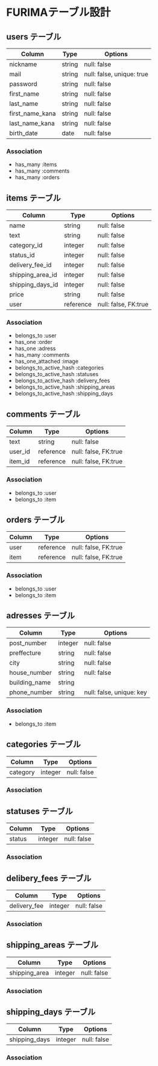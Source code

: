 # FURIMAテーブル設計

## users テーブル
| Column            | Type   | Options                   |
| ----------------  | ------ | ------------------------- |
| nickname          | string | null: false               |
| mail              | string | null: false, unique: true |
| password          | string | null: false               |
| first_name        | string | null: false               |
| last_name         | string | null: false               |
| first_name_kana   | string | null: false               |
| last_name_kana    | string | null: false               |
| birth_date        | date   | null: false               |
### Association
- has_many :items
- has_many :comments
- has_many :orders

## items テーブル
| Column            | Type      | Options                   |
| ----------------  | --------- | ------------------------- |
| name              | string    | null: false               |
| text              | string    | null: false               |
| category_id       | integer   | null: false               |
| status_id         | integer   | null: false               |
| delivery_fee_id   | integer   | null: false               |
| shipping_area_id  | integer   | null: false               |
| shipping_days_id  | integer   | null: false               |
| price             | string    | null: false               |
| user              | reference | null: false, FK:true      |
### Association
- belongs_to :user
- has_one :order
- has_one :adress
- has_many :comments
- has_one_attached :image
- belongs_to_active_hash :categories
- belongs_to_active_hash :statuses
- belongs_to_active_hash :delivery_fees
- belongs_to_active_hash :shipping_areas
- belongs_to_active_hash :shipping_days

## comments テーブル
| Column            | Type      | Options                  |
| ----------------  | --------- | ------------------------ |
| text              | string    | null: false              |
| user_id           | reference | null: false, FK:true     |
| item_id           | reference | null: false, FK:true     |
### Association
- belongs_to :user
- belongs_to :item

## orders テーブル
| Column            | Type      | Options                  |
| ----------------  | --------- | ------------------------ |
| user              | reference | null: false, FK:true     |
| item              | reference | null: false, FK:true     |
### Association
- belongs_to :user
- belongs_to :item

## adresses テーブル
| Column            | Type      | Options                  |
| ----------------  | --------- | ------------------------ |
| post_number       | integer   | null: false              |
| preffecture       | string    | null: false              |
| city              | string    | null: false              |
| house_number      | string    | null: false              |
| building_name     | string    |                          |
| phone_number      | string   | null: false, unique: key |
### Association
- belongs_to :item

## categories テーブル
| Column            | Type      | Options                  |
| ----------------  | --------- | ------------------------ |
| category          | integer   | null: false              |
### Association

## statuses テーブル
| Column            | Type      | Options                  |
| ----------------  | --------- | ------------------------ |
| status            | integer   | null: false              |
### Association

## delibery_fees テーブル
| Column            | Type      | Options                  |
| ----------------  | --------- | ------------------------ |
| delivery_fee      | integer   | null: false              |
### Association

## shipping_areas テーブル
| Column            | Type      | Options                  |
| ----------------  | --------- | ------------------------ |
| shipping_area     | integer   | null: false              |
### Association

## shipping_days テーブル
| Column            | Type      | Options                  |
| ----------------  | --------- | ------------------------ |
| shipping_days     | integer   | null: false              |
### Association
